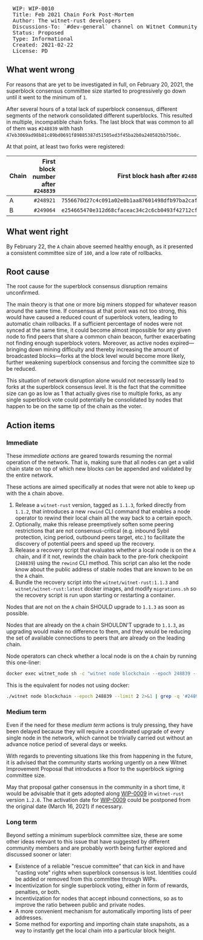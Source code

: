 <pre>
  WIP: WIP-0010
  Title: Feb 2021 Chain Fork Post-Mortem
  Author: The witnet-rust developers <devs@witnet.io>
  Discussions-To: `#dev-general` channel on Witnet Community's Discord server
  Status: Proposed
  Type: Informational
  Created: 2021-02-22
  License: PD
</pre>

## What went wrong

For reasons that are yet to be investigated in full, on February 20, 2021, the superblock consensus committee size started to progressively go down until it went to the minimum of `1`.

After several hours of a total lack of superblock consensus, different segments of the network consolidated different superblocks. This resulted in multiple, incompatible chain forks. The last block that was common to all of them was `#248839` with hash `47eb3069ad98b81c89bd0691f89885387d51505ed3f45ba2b0a240582bb75b0c`.

At that point, at least two forks were registered:

| Chain | First block number after `#248839` | First block hash after `#248839`                                   |
| ----- | ----------------------------------:| ------------------------------------------------------------------ |
| A     |                          `#248921` | `7556670d27c4c091a02e0b1aa87601498dfb97ba2caf0ce3252f93f4460d79c6` |
| B     |                          `#249064` | `e254665470e312d68cfaceac34c2c6cb0493f42712cf8dae2638b3cc0afbc362` | 


## What went right

By February 22, the `A` chain above seemed healthy enough, as it presented a consistent committee size of `100`, and a low rate of rollbacks. 

## Root cause

The root cause for the superblock consensus disruption remains unconfirmed.

The main theory is that one or more big miners stopped for whatever reason around the same time. If consensus at that point was not too strong, this would have caused a reduced count of superblock voters, leading to automatic chain rollbacks. If a sufficient percentage of nodes were not synced at the same time, it could become almost impossible for any given node to find peers that share a common chain beacon, further exacerbating not finding enough superblock voters. Moreover, as active nodes expired—bringing down mining difficulty and thereby increasing the amount of broadcasted blocks—forks at the block level would become more likely, further weakening superblock consensus and forcing the committee size to be reduced.

This situation of network disruption alone would not necessarily lead to forks at the superblock consensus level. It is the fact that the committee size can go as low as 1 that actually gives rise to multiple forks, as any single superblock vote could potentially be consolidated by nodes that happen to be on the same tip of the chain as the voter.

## Action items

### Immediate

These *immediate actions* are geared towards resuming the normal operation of the network. That is, making sure that all nodes can get a valid chain state on top of which new blocks can be appended and validated by the entire network.

These actions are aimed specifically at nodes that were not able to keep up with the `A` chain above.

1. Release a `witnet-rust` version, tagged as `1.1.3`, forked directly from `1.1.2`, that introduces a new `rewind` CLI command that enables a node operator to rewind their local chain all the way back to a certain epoch.
2. Optionally, make this release preemptively soften some peering restrictions that are not consensus-critical (e.g. inbound Sybil protection, icing period, outbound peers target, etc.) to facilitate the discovery of potential peers and speed up the recovery.
3. Release a recovery script that evaluates whether a local node is on the `A` chain, and if it not, rewinds the chain back to the pre-fork checkpoint (`248839`) using the `rewind` CLI method. This script can also let the node know about the public address of stable nodes that are known to be on the `A` chain.
4. Bundle the recovery script into the `witnet/witnet-rust:1.1.3` and `witnet/witnet-rust:latest` docker images, and modify `migrations.sh` so the recovery script is run upon starting or restarting a container.

Nodes that are not on the `A` chain SHOULD upgrade to `1.1.3` as soon as possible.

Nodes that are already on the `A` chain SHOULDN'T upgrade to `1.1.3`, as upgrading would make no difference to them, and they would be reducing the set of available connections to peers that are already on the leading chain.

Node operators can check whether a local node is on the `A` chain by running this one-liner:
```sh
docker exec witnet_node sh -c "witnet node blockchain --epoch 248839 --limit 2 2>&1 | grep -q '#248921 had digest 7556670d' && echo 'Your node seems to be OK' || echo 'Oh no! Your node is forked'"
```

This is the equivalent for nodes not using docker:
```sh
./witnet node blockchain --epoch 248839 --limit 2 2>&1 | grep -q '#248921 had digest 7556670d' && echo 'Your node seems to be OK' || echo 'Oh no! Your node is forked'
```

### Medium term

Even if the need for these *medium term* actions is truly pressing, they have been delayed because they will require a coordinated upgrade of every single node in the network, which cannot be trivially carried out without an advance notice period of several days or weeks.

With regards to preventing situations like this from happening in the future, it is advised that the community starts working urgently on a new Witnet Improvement Proposal that introduces a floor to the superblock signing committee size.

May that proposal gather consensus in the community in a short time, it would be advisable that it gets adopted along [WIP-0009] in `witnet-rust` version `1.2.0`. The activation date for [WIP-0009] could be postponed from the original date (March 16, 2021) if necessary.

### Long term

Beyond setting a minimum superblock committee size, these are some other ideas relevant to this issue that have suggested by different community members and are probably worth being further explored and discussed sooner or later:

- Existence of a reliable "rescue committee" that can kick in and have "casting vote" rights when superblock consensus is lost. Identities could be added or removed from this committee through WIPs.
- Incentivization for single superblock voting, either in form of rewards, penalties, or both.
- Incentivization for nodes that accept inbound connections, so as to improve the ratio between public and private nodes.
- A more convenient mechanism for automatically importing lists of peer addresses.
- Some method for exporting and importing chain state snapshots, as a way to instantly get the local chain into a particular block height.


[WIP-0009]: wip-0009.md